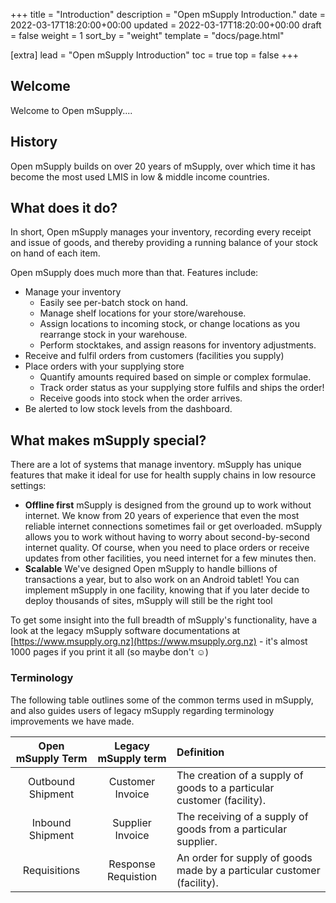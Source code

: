 +++
title = "Introduction"
description = "Open mSupply Introduction."
date = 2022-03-17T18:20:00+00:00
updated = 2022-03-17T18:20:00+00:00
draft = false
weight = 1
sort_by = "weight"
template = "docs/page.html"

[extra]
lead = "Open mSupply Introduction"
toc = true
top = false
+++

## Welcome

Welcome to Open mSupply....


## History

Open mSupply builds on over 20 years of mSupply, over which time it has become the most used LMIS in low & middle income countries.


## What does it do?

In short, Open mSupply manages your inventory, recording every receipt and issue of goods, and thereby providing a running balance of your stock on hand of each item.

Open mSupply does much more than that. Features include:

* Manage your inventory
	* Easily see per-batch stock on hand.
	* Manage shelf locations for your store/warehouse.
	* Assign locations to incoming stock, or change locations as you rearrange stock in your warehouse.
	* Perform stocktakes, and assign reasons for inventory adjustments.
* Receive and fulfil orders from customers (facilities you supply)
* Place orders with your supplying store
	* Quantify amounts required based on simple or complex formulae.
	* Track order status as your supplying store fulfils and ships the order!
	* Receive goods into stock when the order arrives.
* Be alerted to low stock levels from the dashboard.

## What makes mSupply special?
There are a lot of systems that manage inventory. mSupply has unique features that make it ideal for use for health supply chains in low resource settings:
* **Offline first** mSupply is designed from the ground up to work without internet. We know from 20 years of experience that even the most reliable internet connections sometimes fail or get overloaded. mSupply allows you to work without having to worry about second-by-second internet quality. Of course, when you need to place orders or receive updates from other facilities, you need internet for a few minutes then.
* **Scalable** We've designed Open mSupply to handle billions of transactions a year, but to also work on an Android tablet! You can implement mSupply in one facility, knowing that if you later decide to deploy thousands of sites, mSupply will still be the right tool


To get some insight into the full breadth of mSupply's functionality, have a look at the legacy mSupply software documentations at [https://www.msupply.org.nz](https://www.msupply.org.nz) - it's almost 1000 pages if you print it all (so maybe don't  ☺️)


### Terminology

The following table outlines some of the common terms used in mSupply, and also guides users of legacy mSupply regarding terminology improvements we have made.

|Open mSupply Term| Legacy mSupply term| Definition |
|:----:|:---:|:----|
| Outbound Shipment | Customer Invoice | The creation of a supply of goods to a particular customer (facility). |
| Inbound Shipment | Supplier Invoice | The receiving of a supply of goods from a particular supplier. |
| Requisitions | Response Requistion  | An order for supply of goods made by a particular customer (facility). |

